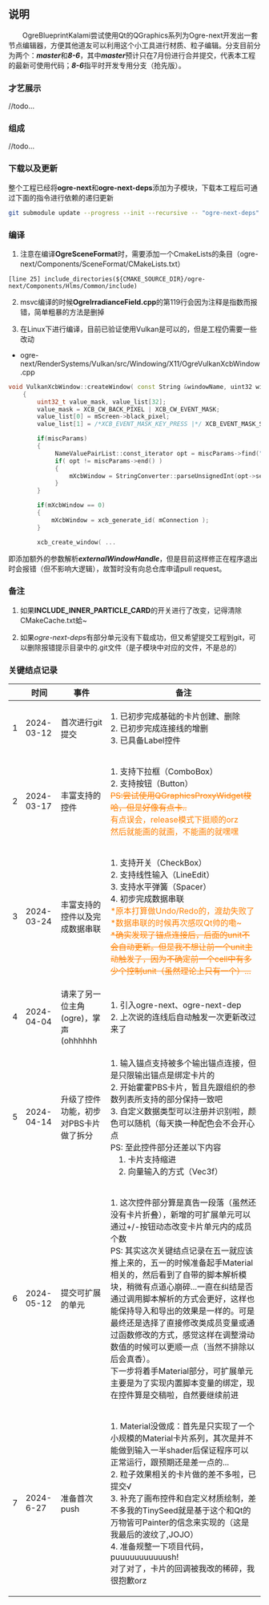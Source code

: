 ## 说明
&emsp;&emsp;OgreBlueprintKalami尝试使用Qt的QGraphics系列为Ogre-next开发出一套节点编辑器，方便其他道友可以利用这个小工具进行材质、粒子编辑。分支目前分为两个：***master***和***8-6***，其中***master***预计只在7月份进行合并提交，代表本工程的最新可使用代码；***8-6***指平时开发专用分支（抢先版）。

### 才艺展示

//todo...


### 组成

//todo...


### 下载以及更新

整个工程已经将**ogre-next**和**ogre-next-deps**添加为子模块，下载本工程后可通过下面的指令进行依赖的递归更新

``` bash 
git submodule update --progress --init --recursive -- "ogre-next-deps"
```

### 编译

1. 注意在编译**OgreSceneFormat**时，需要添加一个CmakeLists的条目（ogre-next/Components/SceneFormat/CMakeLists.txt）

``` shell
[line 25] include_directories(${CMAKE_SOURCE_DIR}/ogre-next/Components/Hlms/Common/include)
```
2. msvc编译的时候**OgreIrradianceField.cpp**的第119行会因为注释是指数而报错，简单粗暴的方法是删掉

3. 在Linux下进行编译，目前已验证使用Vulkan是可以的，但是工程仍需要一些改动

- ogre-next/RenderSystems/Vulkan/src/Windowing/X11/OgreVulkanXcbWindow.cpp

``` c++
void VulkanXcbWindow::createWindow( const String &windowName, uint32 width, uint32 height, const NameValuePairList *miscParams )
    {
        uint32_t value_mask, value_list[32];
        value_mask = XCB_CW_BACK_PIXEL | XCB_CW_EVENT_MASK;
        value_list[0] = mScreen->black_pixel;
        value_list[1] = /*XCB_EVENT_MASK_KEY_PRESS |*/ XCB_EVENT_MASK_STRUCTURE_NOTIFY;

        if(miscParams)
        {
             NameValuePairList::const_iterator opt = miscParams->find("externalWindowHandle");
             if( opt != miscParams->end() )
             {
                 mXcbWindow = StringConverter::parseUnsignedInt(opt->second, 0);
             }
        }

        if(mXcbWindow == 0)
        {
            mXcbWindow = xcb_generate_id( mConnection );
        }

        xcb_create_window( ...
```
即添加额外的参数解析***externalWindowHandle***，但是目前这样修正在程序退出时会报错（但不影响大逻辑），故暂时没有向总仓库申请pull request。

### 备注
1. 如果**INCLUDE_INNER_PARTICLE_CARD**的开关进行了改变，记得清除CMakeCache.txt蛤~

2. 如果*ogre-next-deps*有部分单元没有下载成功，但又希望提交工程到git，可以删除报错提示目录中的.git文件（是子模块中对应的文件，不是总的）

### 关键结点记录
<table width="95%" cellpadding="2" cellspacing="1">
    <thead>
        <tr>
            <th></th>
            <th>时间</th>
            <th>事件</th>
            <th>备注</th>
        </tr>
    </thead>
    <tbody>
        <tr>
            <td>1</td>
            <td>2024-03-12</td>
            <td>首次进行git提交</td>
            <td><p>1. 已初步完成基础的卡片创建、删除<br>2. 已初步完成连接线的增删<br>3. 已具备Label控件</p></td>
        </tr>
        <tr>
            <td>2</td>
            <td>2024-03-17</td>
            <td>丰富支持的控件</td>
            <td><p>1. 支持下拉框（ComboBox）<br>2. 支持按钮（Button）<br><font color="#FF8000"><del>PS:尝试使用QGraphicsProxyWidget梭哈，但是好像有点卡..</del><br>有点误会，release模式下挺顺的orz<br>然后就能画的就画，不能画的就嘿嘿</font></p></td>
        </tr>
        <tr>
            <td>3</td>
            <td>2024-03-24</td>
            <td>丰富支持的控件以及完成数据串联</td>
            <td><p>1. 支持开关（CheckBox）<br>2. 支持线性输入（LineEdit）<br>3. 支持水平弹簧（Spacer）<br>4. 初步完成数据串联<br><font color="#FF8000">*原本打算做Undo/Redo的，渡劫失败了<br>*数据串联的时候再次感叹Qt帅的嘞~<br><del>*确实发现了锚点连接后，后面的unit不会自动更新。但是我不想让前一个unit主动触发了，因为不确定前一个cell中有多少个控制unit（虽然理论上只有一个）...</del></font></p></td>
        </tr>
        <tr>
            <td>4</td>
            <td>2024-04-04</td>
            <td>请来了另一位主角(ogre)，掌声(ohhhhhh</td>
            <td><p>1. 引入ogre-next、ogre-next-dep<br>2. 上次说的连线后自动触发一次更新改过来了</p></td>
        </tr>
        <tr>
            <td>5</td>
            <td>2024-04-14</td>
            <td>升级了控件功能，初步对PBS卡片做了拆分</td>
            <td><p>1. 输入锚点支持被多个输出锚点连接，但是只限输出锚点是绑定卡片的<br>2. 开始霍霍PBS卡片，暂且先跟组织的参数列表所支持的部分保持一致吧<br>3. 自定义数据类型可以注册并识别啦，颜色可以随机（每天换一种配色会不会开心点<br>PS: 至此控件部分还差以下内容<br>&emsp;1. 卡片支持缩进<br>&emsp;2. 向量输入的方式（Vec3f）<br></p></td>
        </tr>
        <tr>
            <td>6</td>
            <td>2024-05-12</td>
            <td>提交可扩展的单元</td>
            <td><p>1. 这次控件部分算是真告一段落（虽然还没有卡片折叠），新增的可扩展单元可以通过+/-按钮动态改变卡片单元内的成员个数<br>PS: 其实这次关键结点记录在五一就应该推上来的，五一的时候准备起手Material相关的，然后看到了自带的脚本解析模块，稍微有点道心崩碎...一直在纠结是否通过调用脚本解析的方式会更好，这样也能保持导入和导出的效果是一样的。可是最终还是选择了直接修改类成员变量或通过函数修改的方式，感觉这样在调整滑动数值的时候可以更顺一点（当然不排除以后会真香）。<br>下一步将着手Material部分，可扩展单元主要是为了实现内置脚本变量的绑定，现在控件算是交稿啦，自然要继续前进<br></p></td>
        </tr>
        <tr>
            <td>7</td>
            <td>2024-6-27</td>
            <td>准备首次push</td>
            <td><p>1. Material没做成：首先是只实现了一个小规模的Material卡片系列，其次是并不能做到输入一半shader后保证程序可以正常运行，跟预期还是差一点的...<br>2. 粒子效果相关的卡片做的差不多啦，已提交√<br>3. 补充了画布控件和自定义材质绘制，差不多我的TinySeed就是基于这个和Qt的万物皆可Painter的信念来实现的（这是我最后的波纹了,JOJO）<br>4. 准备规整一下项目代码，puuuuuuuuuuush!<br>对了对了，卡片的回调被我改的稀碎，我很抱歉orz<br></p></td>
        </tr>
    </tbody>
</table>
